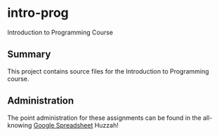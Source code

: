 # intro-prog
Introduction to Programming Course
## Summary
This project contains source files for the Introduction to Programming course.
## Administration
The point administration for these assignments can be found in the all-knowing [Google Spreadsheet](https://drive.google.com/open?id=1ARHpmkZedr26WISxmWW5GgFfy3AlW3q_--VWIQzmIIM)
Huzzah!